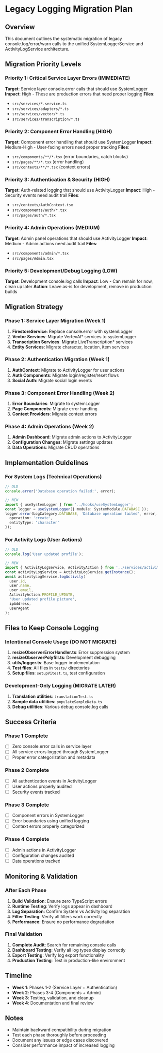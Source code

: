 # Legacy Logging Migration Plan

## Overview

This document outlines the systematic migration of legacy console.log/error/warn calls to the unified SystemLoggerService and ActivityLogService architecture.

## Migration Priority Levels

### Priority 1: Critical Service Layer Errors (IMMEDIATE)
**Target**: Service layer console.error calls that should use SystemLogger
**Impact**: High - These are production errors that need proper logging
**Files**: 
- `src/services/*.service.ts`
- `src/services/adapters/*.ts`
- `src/services/vector/*.ts`
- `src/services/transcription/*.ts`

### Priority 2: Component Error Handling (HIGH)
**Target**: Component error handling that should use SystemLogger
**Impact**: Medium-High - User-facing errors need proper tracking
**Files**:
- `src/components/**/*.tsx` (error boundaries, catch blocks)
- `src/pages/**/*.tsx` (error handling)
- `src/contexts/**/*.tsx` (context errors)

### Priority 3: Authentication & Security (HIGH)
**Target**: Auth-related logging that should use ActivityLogger
**Impact**: High - Security events need audit trail
**Files**:
- `src/contexts/AuthContext.tsx`
- `src/components/auth/*.tsx`
- `src/pages/auth/*.tsx`

### Priority 4: Admin Operations (MEDIUM)
**Target**: Admin panel operations that should use ActivityLogger
**Impact**: Medium - Admin actions need audit trail
**Files**:
- `src/components/admin/*.tsx`
- `src/pages/Admin.tsx`

### Priority 5: Development/Debug Logging (LOW)
**Target**: Development console.log calls
**Impact**: Low - Can remain for now, clean up later
**Action**: Leave as-is for development, remove in production builds

## Migration Strategy

### Phase 1: Service Layer Migration (Week 1)
1. **FirestoreService**: Replace console.error with systemLogger
2. **Vector Services**: Migrate VertexAI* services to systemLogger
3. **Transcription Services**: Migrate LiveTranscription* services
4. **Entity Services**: Migrate character, location, item services

### Phase 2: Authentication Migration (Week 1)
1. **AuthContext**: Migrate to ActivityLogger for user actions
2. **Auth Components**: Migrate login/register/reset flows
3. **Social Auth**: Migrate social login events

### Phase 3: Component Error Handling (Week 2)
1. **Error Boundaries**: Migrate to systemLogger
2. **Page Components**: Migrate error handling
3. **Context Providers**: Migrate context errors

### Phase 4: Admin Operations (Week 2)
1. **Admin Dashboard**: Migrate admin actions to ActivityLogger
2. **Configuration Changes**: Migrate settings updates
3. **Data Operations**: Migrate CRUD operations

## Implementation Guidelines

### For System Logs (Technical Operations)
```typescript
// OLD
console.error('Database operation failed:', error);

// NEW
import { useSystemLogger } from '../hooks/useSystemLogger';
const logger = useSystemLogger({ module: SystemModule.DATABASE });
logger.error(LogCategory.DATABASE, 'Database operation failed', error, {
  operation: 'create',
  entityType: 'character'
});
```

### For Activity Logs (User Actions)
```typescript
// OLD
console.log('User updated profile');

// NEW
import { ActivityLogService, ActivityAction } from '../services/activityLog.service';
const activityLogService = ActivityLogService.getInstance();
await activityLogService.logActivity(
  user.id,
  user.name,
  user.email,
  ActivityAction.PROFILE_UPDATE,
  'User updated profile picture',
  ipAddress,
  userAgent
);
```

## Files to Keep Console Logging

### Intentional Console Usage (DO NOT MIGRATE)
1. **resizeObserverErrorHandler.ts**: Error suppression system
2. **resizeObserverPolyfill.ts**: Development debugging
3. **utils/logger.ts**: Base logger implementation
4. **Test files**: All files in `tests/` directories
5. **Setup files**: `setupVitest.ts`, test configuration

### Development-Only Logging (MIGRATE LATER)
1. **Translation utilities**: `translationTest.ts`
2. **Sample data utilities**: `populateSampleData.ts`
3. **Debug utilities**: Various debug console.log calls

## Success Criteria

### Phase 1 Complete
- [ ] Zero console.error calls in service layer
- [ ] All service errors logged through SystemLogger
- [ ] Proper error categorization and metadata

### Phase 2 Complete
- [ ] All authentication events in ActivityLogger
- [ ] User actions properly audited
- [ ] Security events tracked

### Phase 3 Complete
- [ ] Component errors in SystemLogger
- [ ] Error boundaries using unified logging
- [ ] Context errors properly categorized

### Phase 4 Complete
- [ ] Admin actions in ActivityLogger
- [ ] Configuration changes audited
- [ ] Data operations tracked

## Monitoring & Validation

### After Each Phase
1. **Build Validation**: Ensure zero TypeScript errors
2. **Runtime Testing**: Verify logs appear in dashboard
3. **Log Separation**: Confirm System vs Activity log separation
4. **Filter Testing**: Verify all filters work correctly
5. **Performance**: Ensure no performance degradation

### Final Validation
1. **Complete Audit**: Search for remaining console calls
2. **Dashboard Testing**: Verify all log types display correctly
3. **Export Testing**: Verify log export functionality
4. **Production Testing**: Test in production-like environment

## Timeline

- **Week 1**: Phases 1-2 (Service Layer + Authentication)
- **Week 2**: Phases 3-4 (Components + Admin)
- **Week 3**: Testing, validation, and cleanup
- **Week 4**: Documentation and final review

## Notes

- Maintain backward compatibility during migration
- Test each phase thoroughly before proceeding
- Document any issues or edge cases discovered
- Consider performance impact of increased logging

